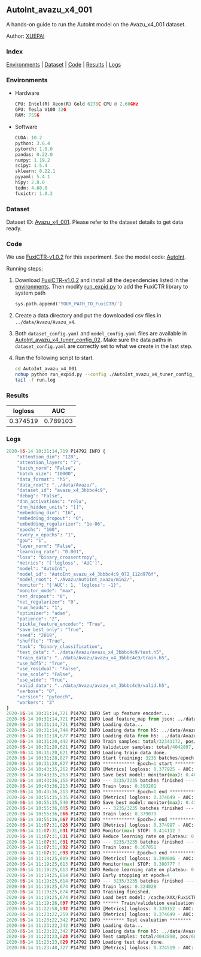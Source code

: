 ## AutoInt_avazu_x4_001

A hands-on guide to run the AutoInt model on the Avazu_x4_001 dataset.

Author: [XUEPAI](https://github.com/xue-pai)

### Index
[Environments](#Environments) | [Dataset](#Dataset) | [Code](#Code) | [Results](#Results) | [Logs](#Logs)

### Environments
+ Hardware

  ```python
  CPU: Intel(R) Xeon(R) Gold 6278C CPU @ 2.60GHz
  GPU: Tesla V100 32G
  RAM: 755G

  ```

+ Software

  ```python
  CUDA: 10.2
  python: 3.6.4
  pytorch: 1.0.0
  pandas: 0.22.0
  numpy: 1.19.2
  scipy: 1.5.4
  sklearn: 0.22.1
  pyyaml: 5.4.1
  h5py: 2.8.0
  tqdm: 4.60.0
  fuxictr: 1.0.2
  ```

### Dataset
Dataset ID: [Avazu_x4_001](https://github.com/openbenchmark/BARS/blob/master/ctr_prediction/datasets/Avazu/README.md#Avazu_x4_001). Please refer to the dataset details to get data ready.

### Code

We use [FuxiCTR-v1.0.2](https://github.com/xue-pai/FuxiCTR/tree/v1.0.2) for this experiment. See the model code: [AutoInt](https://github.com/xue-pai/FuxiCTR/blob/v1.0.2/fuxictr/pytorch/models/AutoInt.py).

Running steps:

1. Download [FuxiCTR-v1.0.2](https://github.com/xue-pai/FuxiCTR/archive/refs/tags/v1.0.2.zip) and install all the dependencies listed in the [environments](#environments). Then modify [run_expid.py](./run_expid.py#L5) to add the FuxiCTR library to system path
    
    ```python
    sys.path.append('YOUR_PATH_TO_FuxiCTR/')
    ```

2. Create a data directory and put the downloaded csv files in `../data/Avazu/Avazu_x4`.

3. Both `dataset_config.yaml` and `model_config.yaml` files are available in [AutoInt_avazu_x4_tuner_config_02](./AutoInt_avazu_x4_tuner_config_02). Make sure the data paths in `dataset_config.yaml` are correctly set to what we create in the last step.

4. Run the following script to start.

    ```bash
    cd AutoInt_avazu_x4_001
    nohup python run_expid.py --config ./AutoInt_avazu_x4_tuner_config_02 --expid AutoInt_avazu_x4_048_8c3b072b --gpu 0 > run.log &
    tail -f run.log
    ```

### Results

| logloss | AUC  |
|:--------------------:|:--------------------:|
| 0.374519 | 0.789103  |


### Logs
```python
2020-06-14 10:31:14,719 P14792 INFO {
    "attention_dim": "128",
    "attention_layers": "7",
    "batch_norm": "False",
    "batch_size": "10000",
    "data_format": "h5",
    "data_root": "../data/Avazu/",
    "dataset_id": "avazu_x4_3bbbc4c9",
    "debug": "False",
    "dnn_activations": "relu",
    "dnn_hidden_units": "[]",
    "embedding_dim": "16",
    "embedding_dropout": "0",
    "embedding_regularizer": "1e-06",
    "epochs": "100",
    "every_x_epochs": "1",
    "gpu": "1",
    "layer_norm": "False",
    "learning_rate": "0.001",
    "loss": "binary_crossentropy",
    "metrics": "['logloss', 'AUC']",
    "model": "AutoInt",
    "model_id": "AutoInt_avazu_x4_3bbbc4c9_072_112d976f",
    "model_root": "./Avazu/AutoInt_avazu/min2/",
    "monitor": "{'AUC': 1, 'logloss': -1}",
    "monitor_mode": "max",
    "net_dropout": "0",
    "net_regularizer": "0",
    "num_heads": "1",
    "optimizer": "adam",
    "patience": "2",
    "pickle_feature_encoder": "True",
    "save_best_only": "True",
    "seed": "2019",
    "shuffle": "True",
    "task": "binary_classification",
    "test_data": "../data/Avazu/avazu_x4_3bbbc4c9/test.h5",
    "train_data": "../data/Avazu/avazu_x4_3bbbc4c9/train.h5",
    "use_hdf5": "True",
    "use_residual": "False",
    "use_scale": "False",
    "use_wide": "True",
    "valid_data": "../data/Avazu/avazu_x4_3bbbc4c9/valid.h5",
    "verbose": "0",
    "version": "pytorch",
    "workers": "3"
}
2020-06-14 10:31:14,721 P14792 INFO Set up feature encoder...
2020-06-14 10:31:14,721 P14792 INFO Load feature_map from json: ../data/Avazu/avazu_x4_3bbbc4c9/feature_map.json
2020-06-14 10:31:14,721 P14792 INFO Loading data...
2020-06-14 10:31:14,744 P14792 INFO Loading data from h5: ../data/Avazu/avazu_x4_3bbbc4c9/train.h5
2020-06-14 10:31:18,677 P14792 INFO Loading data from h5: ../data/Avazu/avazu_x4_3bbbc4c9/valid.h5
2020-06-14 10:31:20,442 P14792 INFO Train samples: total/32343172, pos/5492052, neg/26851120, ratio/16.98%
2020-06-14 10:31:20,621 P14792 INFO Validation samples: total/4042897, pos/686507, neg/3356390, ratio/16.98%
2020-06-14 10:31:20,621 P14792 INFO Loading train data done.
2020-06-14 10:31:28,827 P14792 INFO Start training: 3235 batches/epoch
2020-06-14 10:31:28,827 P14792 INFO ************ Epoch=1 start ************
2020-06-14 10:43:35,262 P14792 INFO [Metrics] logloss: 0.377925 - AUC: 0.783227
2020-06-14 10:43:35,263 P14792 INFO Save best model: monitor(max): 0.405302
2020-06-14 10:43:36,155 P14792 INFO --- 3235/3235 batches finished ---
2020-06-14 10:43:36,213 P14792 INFO Train loss: 0.393201
2020-06-14 10:43:36,213 P14792 INFO ************ Epoch=1 end ************
2020-06-14 10:55:35,535 P14792 INFO [Metrics] logloss: 0.374649 - AUC: 0.788863
2020-06-14 10:55:35,540 P14792 INFO Save best model: monitor(max): 0.414213
2020-06-14 10:55:36,005 P14792 INFO --- 3235/3235 batches finished ---
2020-06-14 10:55:36,066 P14792 INFO Train loss: 0.379079
2020-06-14 10:55:36,067 P14792 INFO ************ Epoch=2 end ************
2020-06-14 11:07:31,028 P14792 INFO [Metrics] logloss: 0.374997 - AUC: 0.789109
2020-06-14 11:07:31,031 P14792 INFO Monitor(max) STOP: 0.414112 !
2020-06-14 11:07:31,031 P14792 INFO Reduce learning rate on plateau: 0.000100
2020-06-14 11:07:31,031 P14792 INFO --- 3235/3235 batches finished ---
2020-06-14 11:07:31,092 P14792 INFO Train loss: 0.367851
2020-06-14 11:07:31,093 P14792 INFO ************ Epoch=3 end ************
2020-06-14 11:19:25,609 P14792 INFO [Metrics] logloss: 0.399006 - AUC: 0.779783
2020-06-14 11:19:25,613 P14792 INFO Monitor(max) STOP: 0.380777 !
2020-06-14 11:19:25,613 P14792 INFO Reduce learning rate on plateau: 0.000010
2020-06-14 11:19:25,614 P14792 INFO Early stopping at epoch=4
2020-06-14 11:19:25,614 P14792 INFO --- 3235/3235 batches finished ---
2020-06-14 11:19:25,674 P14792 INFO Train loss: 0.324028
2020-06-14 11:19:25,674 P14792 INFO Training finished.
2020-06-14 11:19:25,674 P14792 INFO Load best model: /cache/XXX/FuxiCTR/benchmarks/Avazu/AutoInt_avazu/min2/avazu_x4_3bbbc4c9/AutoInt_avazu_x4_3bbbc4c9_072_112d976f_model.ckpt
2020-06-14 11:19:26,097 P14792 INFO ****** Train/validation evaluation ******
2020-06-14 11:22:58,032 P14792 INFO [Metrics] logloss: 0.339152 - AUC: 0.842612
2020-06-14 11:23:22,259 P14792 INFO [Metrics] logloss: 0.374649 - AUC: 0.788863
2020-06-14 11:23:22,342 P14792 INFO ******** Test evaluation ********
2020-06-14 11:23:22,342 P14792 INFO Loading data...
2020-06-14 11:23:22,342 P14792 INFO Loading data from h5: ../data/Avazu/avazu_x4_3bbbc4c9/test.h5
2020-06-14 11:23:23,028 P14792 INFO Test samples: total/4042898, pos/686507, neg/3356391, ratio/16.98%
2020-06-14 11:23:23,029 P14792 INFO Loading test data done.
2020-06-14 11:23:48,327 P14792 INFO [Metrics] logloss: 0.374519 - AUC: 0.789103

```
